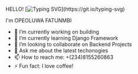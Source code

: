 HELLO!
[![Typing SVG](https://readme-typing-svg.demolab.com/?lines=SOFTWARE+DEVELOPER;)](https://git.io/typing-svg)

I'm OPEOLUWA FATUNMBI

- 🔭 I’m currently working on building
- 🌱 I’m currently learning Django Framework
- 👯 I’m looking to collaborate on Backend Projects
- 💬 Ask me about the latest techonogies
- 📫 How to reach me: +(234)8155260863
- ⚡ Fun fact: I love coffee!
